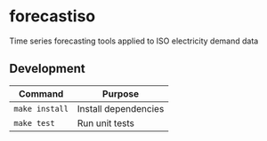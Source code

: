 # forecastiso

Time series forecasting tools applied to ISO electricity demand data

## Development

| Command        | Purpose              |
| -------------- | -------------------- |
| `make install` | Install dependencies |
| `make test`    | Run unit tests       |
